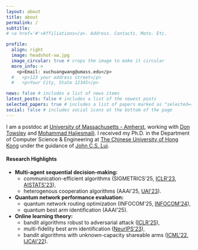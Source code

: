 ```yaml
---
layout: about
title: about
permalink: /
subtitle:
# <a href='#'>Affiliations</a>. Address. Contacts. Moto. Etc.

profile:
  align: right
  image: headshot-xw.jpg
  image_circular: true # crops the image to make it circular
  more_info: >
    <p>Email: xuchuangwang@umass.edu</p>
  #   <p>123 your address street</p>
  #   <p>Your City, State 12345</p>

news: false # includes a list of news items
latest_posts: false # includes a list of the newest posts
selected_papers: true # includes a list of papers marked as "selected={true}"
social: false # includes social icons at the bottom of the page
---
```


I am a postdoc at [University of Massachusetts - Amherst](https://www.umass.edu/), working with [Don Towsley](https://www-net.cs.umass.edu/personnel/towsley.html) and [Mohammad Hajiesmaili](https://groups.cs.umass.edu/hajiesmaili/).
I received my Ph.D. in the Department of Computer Science & Engineering at [The Chinese University of Hong Kong](https://www.cuhk.edu.hk/english/index.html) under the guidance of [John C.S. Lui](https://www.cse.cuhk.edu.hk/~cslui/).
 
#### Research Highlights

- **Multi-agent sequential decision-making:** 
  - communication-efficient algorithms (SIGMETRICS'25, [ICLR'23](https://openreview.net/forum?id=QTXKTXJKIh), [AISTATS'23](https://proceedings.mlr.press/v206/chen23c)), 
  - heterogenous cooperation algorithms (AAAI'25, [UAI'23](https://proceedings.mlr.press/v216/wang23a.html)).
- **Quantum network performance evaluation:** 
  - quantum network routing optimization (INFOCOM'25, [INFOCOM'24](https://ieeexplore.ieee.org/document/10621263)), 
  - quantum best arm identification (AAAI'25).
- **Online learning theory:** 
  - bandit algorithms robust to adversarial attack ([ICLR'25](https://openreview.net/forum?id=7F5znfostC)), 
  - multi-fidelity best arm identification ([NeurIPS'23](https://proceedings.neurips.cc/paper_files/paper/2023/hash/64602b87c31db70a3ef060f6c5d5b01d-Abstract-Conference.html)), 
  - bandit algorithms with unknown-capacity shareable arms ([ICML'22](https://proceedings.mlr.press/v162/wang22af), [IJCAI'22](https://www.ijcai.org/proceedings/2022/491)).
